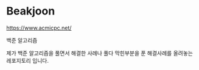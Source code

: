 # Beakjoon

https://www.acmicpc.net/

백준 알고리즘

제가 백준 알고리즘을 풀면서 해결한 사례나 풀다 막힌부분을 푼 해결사례를 올려놓는 레포지토리 입니다.
